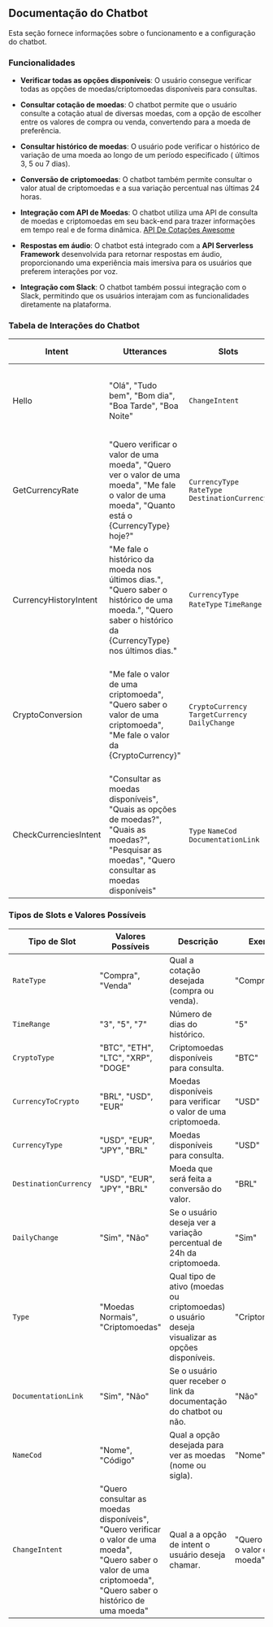 ## Documentação do Chatbot

Esta seção fornece informações sobre o funcionamento e a configuração do chatbot.

### Funcionalidades

- **Verificar todas as opções disponíveis**: O usuário consegue verificar todas as opções de moedas/criptomoedas disponíveis para consultas.
  
- **Consultar cotação de moedas**: O chatbot permite que o usuário consulte a cotação atual de diversas moedas, com a opção de escolher entre os valores de compra ou venda, convertendo para a moeda de preferência.

- **Consultar histórico de moedas**: O usuário pode verificar o histórico de variação de uma moeda ao longo de um período especificado ( últimos 3, 5 ou 7 dias).

- **Conversão de criptomoedas**: O chatbot também permite consultar o valor atual de criptomoedas e a sua variação percentual nas últimas 24 horas.

- **Integração com API de Moedas**: O chatbot utiliza uma API de consulta de moedas e criptomoedas em seu back-end para trazer informações em tempo real e de forma dinâmica. [API De Cotações Awesome](https://docs.awesomeapi.com.br/api-de-moedas)

- **Respostas em áudio**: O chatbot está integrado com a **API Serverless Framework** desenvolvida para retornar respostas em áudio, proporcionando uma experiência mais imersiva para os usuários que preferem interações por voz.

- **Integração com Slack**: O chatbot também possui integração com o Slack, permitindo que os usuários interajam com as funcionalidades diretamente na plataforma.


### Tabela de Interações do Chatbot

| Intent                  | Utterances                                                                                                   | Slots                                    | O que faz a Intent                                                                    |
|-------------------------|-------------------------------------------------------------------------------------------------------------|-----------------------------------------|----------------------------------------------------------------------------------------|
| Hello                   | "Olá", "Tudo bem", "Bom dia", "Boa Tarde", "Boa Noite"                                                                        | `ChangeIntent`                                     | Mostra as opções de intents disponíveis e redireciona para a escolhida.                  |
| GetCurrencyRate          | "Quero verificar o valor de uma moeda", "Quero ver o valor de uma moeda", "Me fale o valor de uma moeda", "Quanto está o {CurrencyType} hoje?" | `CurrencyType` `RateType` `DestinationCurrency`  | Responde com a cotação atual da moeda desejada convertida para a moeda de preferência do usuário. |
| CurrencyHistoryIntent    | "Me fale o histórico da moeda nos últimos dias.", "Quero saber o histórico de uma moeda.", "Quero saber o histórico da {CurrencyType} nos últimos dias." | `CurrencyType` `RateType` `TimeRange`        | Retorna o valor da moeda escolhida a cada dia ao longo do período especificado.       |
| CryptoConversion         | "Me fale o valor de uma criptomoeda", "Quero saber o valor de uma criptomoeda", "Me fale o valor da {CryptoCurrency}" | `CryptoCurrency` `TargetCurrency` `DailyChange`  | Retorna a cotação atual da criptomoeda desejada na moeda especificada e a variação de preço nas últimas 24 horas.                |
| CheckCurrenciesIntent    | "Consultar as moedas disponíveis", "Quais as opções de moedas?", "Quais as moedas?", "Pesquisar as moedas", "Quero consultar as moedas disponíveis"   | `Type` `NameCod` `DocumentationLink`               | Retorna todas as opções de criptomoedas e moedas disponíveis para consulta e a documentação do chatbot.           |



### Tipos de Slots e Valores Possíveis


| Tipo de Slot          | Valores Possíveis                           | Descrição                                                        | Exemplo    |
|-----------------------|---------------------------------------------|------------------------------------------------------------------|------------|
| `RateType`            | "Compra", "Venda"                           | Qual a cotação desejada (compra ou venda).                       | "Compra"   |
| `TimeRange`           | "3", "5", "7"                               | Número de dias do histórico.                                     | "5"          |
| `CryptoType`          | "BTC", "ETH", "LTC", "XRP", "DOGE"        | Criptomoedas disponíveis para consulta.                          | "BTC"      |
| `CurrencyToCrypto`    | "BRL", "USD", "EUR"                         | Moedas disponíveis para verificar o valor de uma criptomoeda.    | "USD"      |
| `CurrencyType`        | "USD", "EUR", "JPY", "BRL"         | Moedas disponíveis para consulta.                                | "USD"      |
| `DestinationCurrency` | "USD", "EUR", "JPY", "BRL"         | Moeda que será feita a conversão do valor.                       | "BRL"      |
| `DailyChange`         | "Sim", "Não"                                | Se o usuário deseja ver a variação percentual de 24h da criptomoeda. | "Sim"      |
| `Type`                | "Moedas Normais", "Criptomoedas"          | Qual tipo de ativo (moedas ou criptomoedas) o usuário deseja visualizar as opções disponíveis. | "Criptomoedas" |
| `DocumentationLink`   | "Sim", "Não"                                | Se o usuário quer receber o link da documentação do chatbot ou não. | "Não"      |
| `NameCod`     | "Nome", "Código"                     | Qual a opção desejada para ver as moedas (nome ou sigla).         | "Nome"      |
| `ChangeIntent`     | "Quero consultar as moedas disponíveis", "Quero verificar o valor de uma moeda", "Quero saber o valor de uma criptomoeda", "Quero saber o histórico de uma moeda"                     | Qual a a opção de intent o usuário deseja chamar.         | "Quero verificar o valor de uma moeda"      |
